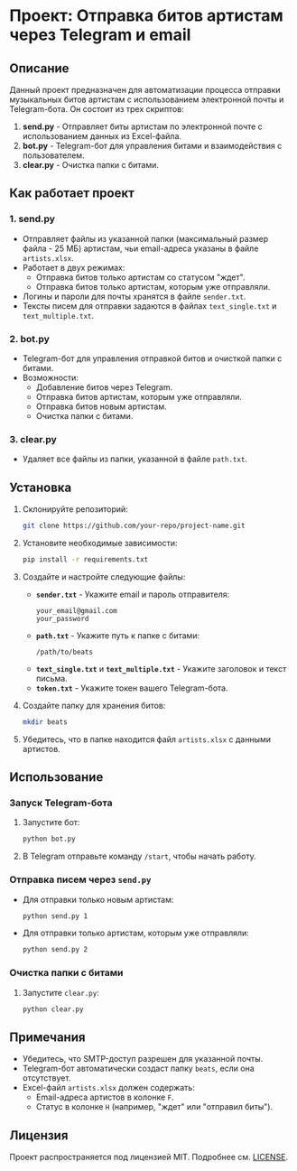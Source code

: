 # Проект: Отправка битов артистам через Telegram и email

## Описание

Данный проект предназначен для автоматизации процесса отправки музыкальных битов артистам с использованием электронной почты и Telegram-бота. Он состоит из трех скриптов:

1. **send.py** - Отправляет биты артистам по электронной почте с использованием данных из Excel-файла.
2. **bot.py** - Telegram-бот для управления битами и взаимодействия с пользователем.
3. **clear.py** - Очистка папки с битами.

## Как работает проект

### 1. **send.py**
- Отправляет файлы из указанной папки (максимальный размер файла - 25 МБ) артистам, чьи email-адреса указаны в файле `artists.xlsx`.
- Работает в двух режимах:
  - Отправка битов только артистам со статусом "ждет".
  - Отправка битов только артистам, которым уже отправляли.
- Логины и пароли для почты хранятся в файле `sender.txt`.
- Тексты писем для отправки задаются в файлах `text_single.txt` и `text_multiple.txt`.

### 2. **bot.py**
- Telegram-бот для управления отправкой битов и очисткой папки с битами.
- Возможности:
  - Добавление битов через Telegram.
  - Отправка битов артистам, которым уже отправляли.
  - Отправка битов новым артистам.
  - Очистка папки с битами.

### 3. **clear.py**
- Удаляет все файлы из папки, указанной в файле `path.txt`.

## Установка

1. Склонируйте репозиторий:
   ```bash
   git clone https://github.com/your-repo/project-name.git
2. Установите необходимые зависимости:
   ```bash
   pip install -r requirements.txt
   ```
3. Создайте и настройте следующие файлы:
   - **`sender.txt`** - Укажите email и пароль отправителя:
     ```
     your_email@gmail.com
     your_password
     ```
   - **`path.txt`** - Укажите путь к папке с битами:
     ```
     /path/to/beats
     ```
   - **`text_single.txt`** и **`text_multiple.txt`** - Укажите заголовок и текст письма.
   - **`token.txt`** - Укажите токен вашего Telegram-бота.

4. Создайте папку для хранения битов:
   ```bash
   mkdir beats
   ```

5. Убедитесь, что в папке находится файл `artists.xlsx` с данными артистов.

## Использование

### Запуск Telegram-бота
1. Запустите бот:
   ```bash
   python bot.py
   ```
2. В Telegram отправьте команду `/start`, чтобы начать работу.

### Отправка писем через `send.py`
- Для отправки только новым артистам:
  ```bash
  python send.py 1
  ```
- Для отправки только артистам, которым уже отправляли:
  ```bash
  python send.py 2
  ```

### Очистка папки с битами
1. Запустите `clear.py`:
   ```bash
   python clear.py
   ```

## Примечания
- Убедитесь, что SMTP-доступ разрешен для указанной почты.
- Telegram-бот автоматически создаст папку `beats`, если она отсутствует.
- Excel-файл `artists.xlsx` должен содержать:
  - Email-адреса артистов в колонке `F`.
  - Статус в колонке `H` (например, "ждет" или "отправил биты").

## Лицензия

Проект распространяется под лицензией MIT. Подробнее см. [LICENSE](LICENSE).
```
